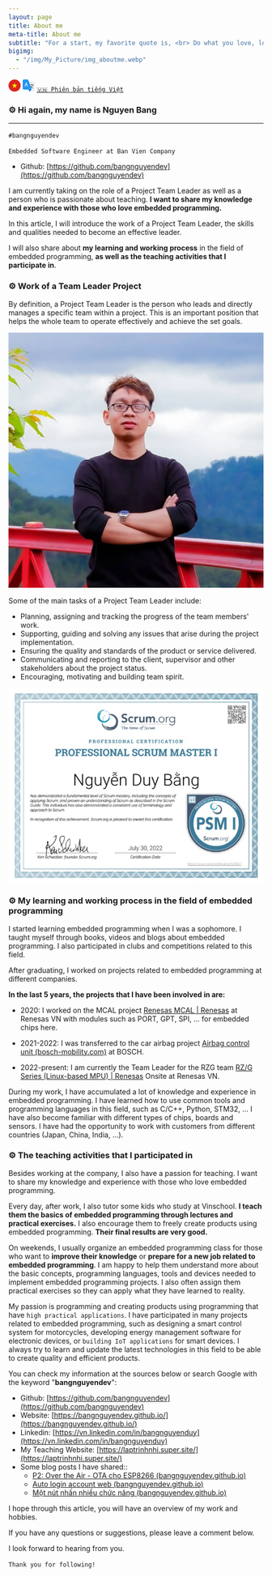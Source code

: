 ```yaml
---
layout: page
title: About me
meta-title: About me
subtitle: "For a start, my favorite quote is, <br> Do what you love, love what you do."
bigimg:
  - "/img/My_Picture/img_aboutme.webp"
---
```


![🇻🇳 Phiên bản tiếng Việt](/img/My_Picture/vietnam.png) ![🇬🇧 English version](/img/My_Picture/translate.png) [`🇻🇳 Phiên bản tiếng Việt`](/resume/aboutme_vi)

### ⚙️ Hi again, my name is Nguyen Bang

-------------------------

`#bangnguyendev`

`Embedded Software Engineer at Ban Vien Company`

- Github: [https://github.com/bangnguyendev](https://github.com/bangnguyendev)

I am currently taking on the role of a Project Team Leader as well as a person who is passionate about teaching. **I want to share my knowledge and experience with those who love embedded programming.**

In this article, I will introduce the work of a Project Team Leader, the skills and qualities needed to become an effective leader.

I will also share about **my learning and working process** in the field of embedded programming, **as well as the teaching activities that I participate in**.

### ⚙️ Work of a Team Leader Project

By definition, a Project Team Leader is the person who leads and directly manages a specific team within a project. This is an important position that helps the whole team to operate effectively and achieve the set goals.

<div class="post-img-post">
    <img src="/resume/avatar_site.webp">
	<br>
</div>

Some of the main tasks of a Project Team Leader include:

- Planning, assigning and tracking the progress of the team members' work.
- Supporting, guiding and solving any issues that arise during the project implementation.
- Ensuring the quality and standards of the product or service delivered.
- Communicating and reporting to the client, supervisor and other stakeholders about the project status.
- Encouraging, motivating and building team spirit.

<div class="post-img-post">
    <img src="/resume/PSM_I.png">
	<br>
</div>

### ⚙️ My learning and working process in the field of embedded programming

I started learning embedded programming when I was a sophomore. I taught myself through books, videos and blogs about embedded programming. I also participated in clubs and competitions related to this field.

After graduating, I worked on projects related to embedded programming at different companies.

**In the last 5 years, the projects that I have been involved in are:**

- 2020: I worked on the MCAL project [Renesas MCAL \| Renesas](https://www.renesas.com/us/en/software-tool/renesas-mcal) at Renesas VN with modules such as PORT, GPT, SPI, ... for embedded chips here.

- 2021-2022: I was transferred to the car airbag project [Airbag control unit (bosch-mobility.com)](https://www.bosch-mobility.com/en/solutions/control-units/airbag-control-unit/) at BOSCH.

- 2022-present: I am currently the Team Leader for the RZG team [RZ/G Series (Linux-based MPU) \| Renesas](https://www.renesas.com/us/en/products/microcontrollers-microprocessors/rz-mpus/rzg-series) Onsite at Renesas VN.

During my work, I have accumulated a lot of knowledge and experience in embedded programming. I have learned how to use common tools and programming languages in this field, such as C/C++, Python, STM32, ... 
I have also become familiar with different types of chips, boards and sensors. 
I have had the opportunity to work with customers from different countries (Japan, China, India, ...).

### ⚙️ The teaching activities that I participated in

Besides working at the company, I also have a passion for teaching. I want to share my knowledge and experience with those who love embedded programming.

Every day, after work, I also tutor some kids who study at Vinschool. **I teach them the basics of embedded programming through lectures and practical exercises.** I also encourage them to freely create products using embedded programming. **Their final results are very good.**

On weekends, I usually organize an embedded programming class for those who want to **improve their knowledge** or **prepare for a new job related to embedded programming**. I am happy to help them understand more about the basic concepts, programming languages, tools and devices needed to implement embedded programming projects. I also often assign them practical exercises so they can apply what they have learned to reality.

My passion is programming and creating products using programming that have `high practical applications`. 
I have participated in many projects related to embedded programming, such as designing a smart control system for motorcycles, developing energy management software for electronic devices, or `building IoT applications` for smart devices. 
I always try to learn and update the latest technologies in this field to be able to create quality and efficient products.

You can check my information at the sources below or search Google with the keyword "**bangnguyendev**":


- Github: [https://github.com/bangnguyendev](https://github.com/bangnguyendev)
- Website: [https://bangnguyendev.github.io/](https://bangnguyendev.github.io/)
- Linkedin: [https://vn.linkedin.com/in/bangnguyenduy](https://vn.linkedin.com/in/bangnguyenduy)
- My Teaching Website: [https://laptrinhnhi.super.site/](https://laptrinhnhi.super.site/)
- Some blog posts I have shared::
  - [P2: Over the Air - OTA cho ESP8266 (bangnguyendev.github.io)](https://bangnguyendev.github.io/2022-11-10-smart-clock-ota-p2/)
  - [Auto login account web (bangnguyendev.github.io)](https://bangnguyendev.github.io/2021-02-17-auto-login-web/)
  - [Một nút nhấn nhiều chức năng (bangnguyendev.github.io)](https://bangnguyendev.github.io/2020-11-12-mot-nut-nhan-nhieu-tinh-nang/)

I hope through this article, you will have an overview of my work and hobbies.

If you have any questions or suggestions, please leave a comment below.

I look forward to hearing from you.

`Thank you for following!`
